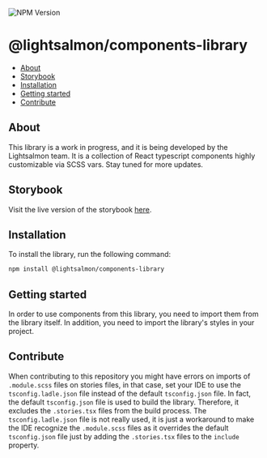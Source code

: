 ![NPM Version](https://img.shields.io/npm/v/%40lightsalmon%2Fcomponents-library)

# @lightsalmon/components-library

- [About](#about)
- [Storybook](#storybook)
- [Installation](#installation)
- [Getting started](#getting-started)
- [Contribute](#contribute)

## About

This library is a work in progress, and it is being developed by the Lightsalmon team. It is a collection of React
typescript components highly customizable via SCSS vars. Stay tuned for more updates.

## Storybook

Visit the live version of the storybook [here](https://lightsalmon-dev.github.io/components-library).

## Installation

To install the library, run the following command:

```bash
npm install @lightsalmon/components-library
```

## Getting started

In order to use components from this library, you need to import them from the library itself.
In addition, you need to import the library's styles in your project.
## Contribute

When contributing to this repository you might have errors on imports of `.module.scss` files on stories files, in that
case, set your IDE to use the `tsconfig.ladle.json` file instead of the default `tsconfig.json` file.
In fact, the default `tsconfig.json` file is used to build the library. Therefore, it excludes the `.stories.tsx` files
from the build process. The `tsconfig.ladle.json` file is not really used, it is just a workaround to make the IDE
recognize the `.module.scss` files as it overrides the default `tsconfig.json` file just by adding the `.stories.tsx`
files to the `include` property.
